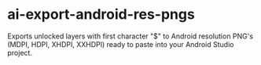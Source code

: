 # ai-export-android-res-pngs
Exports unlocked layers with first character "$" to Android resolution PNG's (MDPI, HDPI, XHDPI, XXHDPI) ready to paste into your Android Studio project.
